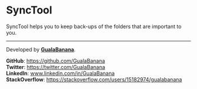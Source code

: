 # SyncTool
SyncTool helps you to keep back-ups of the folders that are important to you.

---
Developed by **[GualaBanana]("www.linkedin.com/in/GualaBanana")**.

**GitHub**: https://github.com/GualaBanana<br/>
**Twitter**: https://twitter.com/GualaBanana<br/>
**LinkedIn**: www.linkedin.com/in/GualaBanana<br/>
**StackOverflow**: https://stackoverflow.com/users/15182974/gualabanana
